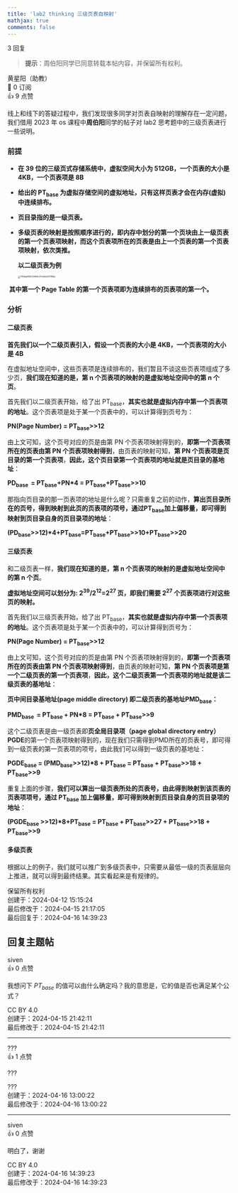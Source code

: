 ```yaml
---
title: 'lab2 thinking 三级页表自映射'
mathjax: true
comments: false
---
```

<div class="post-info">3 回复</div>

> **提示**：周伯阳同学已同意转载本帖内容，并保留所有权利。

<div id="reply-0" class="reply">
<div class="reply-header">
<span>黄星阳（助教）</span>
<div class="reply-badges"><div class="badge">&#x1F516;&#xFE0E; 0 订阅</div><div class="badge badge-likes">&#x1F44D;&#xFE0E; 9 点赞</div></div>
</div>
<div class="reply-text">

线上和线下的答疑过程中，我们发现很多同学对页表自映射的理解存在一定问题，我们借用 2023 年 os 课程中**周伯阳**同学的帖子对 lab2 思考题中的三级页表进行一些说明。

### 前提

- **在 39 位的三级页式存储系统中，虚拟空间大小为 512GB，一个页表的大小是 4KB，一个页表项是 8B**

- **给出的 PT<sub>base</sub> 为虚拟存储空间的虚拟地址，只有这样页表才会在内存(虚拟)中连续排布。**

- **页目录指的是一级页表。**

- **多级页表的映射是按照顺序进行的，即内存中划分的第一个页块由上一级页表的第一个页表项映射，而这个页表项所在的页表是由上一个页表的第一个页表项映射，依次类推。**

  **以二级页表为例**

  <img src="/images/os-discussions/138/7f63aa499c124b4c27cd4e1ef319fbc.jpg" alt="7f63aa499c124b4c27cd4e1ef319fbc" style="zoom:33%;" />

​	  **其中第一个 Page Table 的第一个页表项即为连续排布的页表项的第一个。**

### 分析

#### 二级页表

**首先我们以一个二级页表引入，假设一个页表的大小是 4KB，一个页表项的大小是 4B**

在虚拟地址空间中，这些页表项是连续排布的，我们暂且不谈这些页表项组成了多少页，**我们现在知道的是，第 n 个页表项的映射的是虚拟地址空间中的第 n 个页**。

首先我们以二级页表开始，给了出 PT<sub>base</sub>，**其实也就是虚拟内存中第一个页表项的地址**。这个页表项是处于某一个页表中的，可以计算得到页号为：

**PN(Page Number) = PT<sub>base</sub>>>12**

由上文可知，这个页号对应的页是由第 PN 个页表项映射得到的，**即第一个页表项所在的页表由第 PN 个页表项映射得到**，由页表的映射可知，**第 PN 个页表项是页目录的第一个页表项**，**因此，这个页目录第一个页表项的地址就是页目录的基地址**：

**PD<sub>base </sub> = PT<sub>base</sub>+PN\*4 = PT<sub>base</sub>+PT<sub>base</sub>>>10**

那指向页目录的那一页表项的地址是什么呢？只需重复之前的动作，**算出页目录所在的页号，得到映射到此页的页表项的项号，通过PT<sub>base</sub>加上偏移量，即可得到映射到页目录自身的页目录项的地址**：

**(PD<sub>base</sub>>>12)\*4+PT<sub>base</sub>=PT<sub>base</sub>+PT<sub>base</sub>>>10+PT<sub>base</sub>>>20**

#### 三级页表

和二级页表一样，**我们现在知道的是，第 n 个页表项的映射的是虚拟地址空间中的第 n 个页**。

**虚拟地址空间可以划分为: 2<sup>39</sup>/2<sup>12</sup>=2<sup>27</sup> 页，即我们需要 2<sup>27</sup> 个页表项进行对这些页的映射。**

首先我们以三级页表开始，给了出 PT<sub>base</sub>，**其实也就是虚拟内存中第一个页表项的地址**。这个页表项是处于某一个页表中的，可以计算得到页号为：

**PN(Page Number) = PT<sub>base</sub>>>12**

由上文可知，这个页号对应的页是由第 PN 个页表项映射得到的，**即第一个页表项所在的页表由第 PN 个页表项映射得到**，由页表的映射可知，**第 PN 个页表项是第一个二级页表的第一个页表项**，**因此，这个二级页表第一个页表项的地址就是该二级页表的基地址**：

**页中间目录基地址(page middle directory) 即二级页表的基地址PMD<sub>base</sub>：**

**PMD<sub>base </sub> = PT<sub>base </sub>+ PN\*8 =  PT<sub>base</sub> + PT<sub>base</sub>>>9**

这个二级页表是由一级页表即**页全局目录项（page global directory entry）PGDE**的第一个页表项映射得到的，现在我们只需得到PMD所在的页表号，即可得到一级页表的第一页表项的项号，由此我们可以得到一级页表的基地址：

**PGDE<sub>base</sub> = (PMD<sub>base</sub>>>12)\*8 + PT<sub>base</sub> = PT<sub>base</sub> + PT<sub>base</sub>>>18 + PT<sub>base</sub>>>9**

重复上面的步骤，**我们可以算出一级页表所处的页表号，由此得到映射到该页表的页表项项号，通过 PT<sub>base</sub> 加上偏移量，即可得到映射到页目录自身的页目录项的地址**：

**(PGDE<sub>base</sub> >>12)\*8+PT<sub>base</sub> = PT<sub>base</sub> + PT<sub>base</sub>>>27 + PT<sub>base</sub>>>18 + PT<sub>base</sub>>>9**

#### 多级页表

根据以上的例子，我们就可以推广到多级页表中，只需要从最低一级的页表层层向上推进，就可以得到最终结果。其实看起来是有规律的。

</div>
<div class="reply-footer">
<span>保留所有权利</span>
<div class="reply-datetime">
创建于：<time datetime="2024-04-12T15:15:24.684307+08:00" title="2024-04-12T15:15:24.684307+08:00">2024-04-12 15:15:24</time>
<br>最后修改于：<time datetime="2024-04-15T21:17:05.135701+08:00" title="2024-04-15T21:17:05.135701+08:00">2024-04-15 21:17:05</time>
<br>最后回复于：<time datetime="2024-04-16T14:39:23.478361+08:00" title="2024-04-16T14:39:23.478361+08:00">2024-04-16 14:39:23</time>
</div>
</div>
<div style="clear: both;"></div>
</div>

## 回复主题帖

<div id="reply-238" class="reply reply-l0">
<div class="reply-header">
<span>siven</span>
<div class="reply-badges"><div class="badge">&#x1F44D;&#xFE0E; 0 点赞</div></div>
</div>
<div class="reply-text">

我想问下 $PT_{base}$ 的值可以由什么确定吗？我的意思是，它的值是否也满足某个公式？

</div>
<div class="reply-footer">
<span>CC BY 4.0</span>
<div class="reply-datetime">
<span>创建于：2024-04-15 21:42:11</span>
<br><span>最后修改于：2024-04-15 21:42:11</span>
</div>
</div>
<div style="clear: both;"></div>
</div>

<hr class="reply-separator">
<div id="reply-241" class="reply reply-l1">
<div class="reply-header">
<span>???</span>
<div class="reply-badges"><div class="badge badge-likes">&#x1F44D;&#xFE0E; 1 点赞</div></div>
</div>
<div class="reply-text">

???

</div>
<div class="reply-footer">
<span>???</span>
<div class="reply-datetime">
<span>创建于：2024-04-16 13:00:22</span>
<br><span>最后修改于：2024-04-16 13:00:22</span>
</div>
</div>
<div style="clear: both;"></div>
</div>

<hr class="reply-separator">
<div id="reply-242" class="reply reply-l2">
<div class="reply-header">
<span>siven</span>
<div class="reply-badges"><div class="badge">&#x1F44D;&#xFE0E; 0 点赞</div></div>
</div>
<div class="reply-text">

明白了，谢谢

</div>
<div class="reply-footer">
<span>CC BY 4.0</span>
<div class="reply-datetime">
<span>创建于：2024-04-16 14:39:23</span>
<br><span>最后修改于：2024-04-16 14:39:23</span>
</div>
</div>
<div style="clear: both;"></div>
</div>

